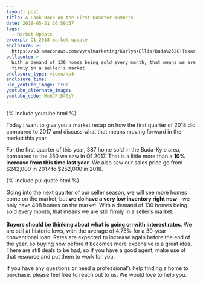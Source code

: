 ```yaml
---
layout: post
title: A Look Back on the First Quarter Numbers
date: 2018-05-21 16:59:57
tags:
  - Market Update
excerpt: Q1 2018 market update
enclosure: >-
  https://s3.amazonaws.com/vyralmarketing/Karlyn+Ellis/Buda%252C+Texas+Real+Estate-+A+Look+Back+on+the+First+Quarter+Numbers.mp4
pullquote: >-
  With a demand of 130 homes being sold every month, that means we are still
  firmly in a seller’s market.
enclosure_type: video/mp4
enclosure_time:
use_youtube_image: true
youtube_alternate_image:
youtube_code: MnbJFtE40jY
---
```


{% include youtube.html %}

Today I want to give you a market recap on how the first quarter of 2018 did compared to 2017 and discuss what that means moving forward in the market this year.

For the first quarter of this year, 387 home sold in the Buda-Kyle area, compared to the 350 we saw in Q1 2017. That is a little more than a **10% increase from this time last year**. We also saw our sales price go from $242,000 in 2017 to $252,000 in 2018.

{% include pullquote.html %}

Going into the next quarter of our seller season, we will see more homes come on the market, but **we do have a very low inventory right now**—we only have 408 homes on the market. With a demand of 130 homes being sold every month, that means we are still firmly in a seller’s market.<br><br>**Buyers should be thinking about what is going on with interest rates**. We are still at historic lows, with the average of 4.75% for a 30-year conventional loan. Rates are expected to increase again before the end of the year, so buying now before it becomes more expensive is a great idea. There are still deals to be had, so if you have a good agent, make use of that resource and put them to work for you.

If you have any questions or need a professional’s help finding a home to purchase, please feel free to reach out to us. We would love to help you.